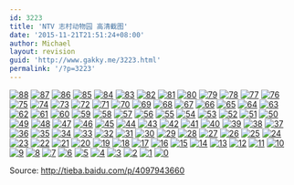 ```yaml
---
id: 3223
title: 'NTV 志村动物园 高清截图'
date: '2015-11-21T21:51:24+08:00'
author: Michael
layout: revision
guid: 'http://www.gakky.me/3223.html'
permalink: '/?p=3223'
---
```


[![88](http://www.yui-aragaki.org/wp-content/uploads/2015/11/88.jpg)](http://www.yui-aragaki.org/wp-content/uploads/2015/11/88.jpg) [![87](http://www.yui-aragaki.org/wp-content/uploads/2015/11/87.jpg)](http://www.yui-aragaki.org/wp-content/uploads/2015/11/87.jpg) [![86](http://www.yui-aragaki.org/wp-content/uploads/2015/11/86.jpg)](http://www.yui-aragaki.org/wp-content/uploads/2015/11/86.jpg) [![85](http://www.yui-aragaki.org/wp-content/uploads/2015/11/85.jpg)](http://www.yui-aragaki.org/wp-content/uploads/2015/11/85.jpg) [![84](http://www.yui-aragaki.org/wp-content/uploads/2015/11/84.jpg)](http://www.yui-aragaki.org/wp-content/uploads/2015/11/84.jpg) [![83](http://www.yui-aragaki.org/wp-content/uploads/2015/11/83.jpg)](http://www.yui-aragaki.org/wp-content/uploads/2015/11/83.jpg) [![82](http://www.yui-aragaki.org/wp-content/uploads/2015/11/82.jpg)](http://www.yui-aragaki.org/wp-content/uploads/2015/11/82.jpg) [![81](http://www.yui-aragaki.org/wp-content/uploads/2015/11/81.jpg)](http://www.yui-aragaki.org/wp-content/uploads/2015/11/81.jpg) [![80](http://www.yui-aragaki.org/wp-content/uploads/2015/11/80.jpg)](http://www.yui-aragaki.org/wp-content/uploads/2015/11/80.jpg) [![79](http://www.yui-aragaki.org/wp-content/uploads/2015/11/79.jpg)](http://www.yui-aragaki.org/wp-content/uploads/2015/11/79.jpg) [![78](http://www.yui-aragaki.org/wp-content/uploads/2015/11/78.jpg)](http://www.yui-aragaki.org/wp-content/uploads/2015/11/78.jpg) [![77](http://www.yui-aragaki.org/wp-content/uploads/2015/11/77.jpg)](http://www.yui-aragaki.org/wp-content/uploads/2015/11/77.jpg) [![76](http://www.yui-aragaki.org/wp-content/uploads/2015/11/76.jpg)](http://www.yui-aragaki.org/wp-content/uploads/2015/11/76.jpg) [![75](http://www.yui-aragaki.org/wp-content/uploads/2015/11/75.jpg)](http://www.yui-aragaki.org/wp-content/uploads/2015/11/75.jpg) [![74](http://www.yui-aragaki.org/wp-content/uploads/2015/11/74.jpg)](http://www.yui-aragaki.org/wp-content/uploads/2015/11/74.jpg) [![73](http://www.yui-aragaki.org/wp-content/uploads/2015/11/73.jpg)](http://www.yui-aragaki.org/wp-content/uploads/2015/11/73.jpg) [![72](http://www.yui-aragaki.org/wp-content/uploads/2015/11/72.jpg)](http://www.yui-aragaki.org/wp-content/uploads/2015/11/72.jpg) [![71](http://www.yui-aragaki.org/wp-content/uploads/2015/11/71.jpg)](http://www.yui-aragaki.org/wp-content/uploads/2015/11/71.jpg) [![70](http://www.yui-aragaki.org/wp-content/uploads/2015/11/70.jpg)](http://www.yui-aragaki.org/wp-content/uploads/2015/11/70.jpg) [![69](http://www.yui-aragaki.org/wp-content/uploads/2015/11/69.jpg)](http://www.yui-aragaki.org/wp-content/uploads/2015/11/69.jpg) [![68](http://www.yui-aragaki.org/wp-content/uploads/2015/11/68.jpg)](http://www.yui-aragaki.org/wp-content/uploads/2015/11/68.jpg) [![67](http://www.yui-aragaki.org/wp-content/uploads/2015/11/67.jpg)](http://www.yui-aragaki.org/wp-content/uploads/2015/11/67.jpg) [![66](http://www.yui-aragaki.org/wp-content/uploads/2015/11/66.jpg)](http://www.yui-aragaki.org/wp-content/uploads/2015/11/66.jpg) [![65](http://www.yui-aragaki.org/wp-content/uploads/2015/11/65.jpg)](http://www.yui-aragaki.org/wp-content/uploads/2015/11/65.jpg) [![64](http://www.yui-aragaki.org/wp-content/uploads/2015/11/64.jpg)](http://www.yui-aragaki.org/wp-content/uploads/2015/11/64.jpg) [![63](http://www.yui-aragaki.org/wp-content/uploads/2015/11/63.jpg)](http://www.yui-aragaki.org/wp-content/uploads/2015/11/63.jpg) [![62](http://www.yui-aragaki.org/wp-content/uploads/2015/11/62.jpg)](http://www.yui-aragaki.org/wp-content/uploads/2015/11/62.jpg) [![61](http://www.yui-aragaki.org/wp-content/uploads/2015/11/61.jpg)](http://www.yui-aragaki.org/wp-content/uploads/2015/11/61.jpg) [![60](http://www.yui-aragaki.org/wp-content/uploads/2015/11/60.jpg)](http://www.yui-aragaki.org/wp-content/uploads/2015/11/60.jpg) [![59](http://www.yui-aragaki.org/wp-content/uploads/2015/11/59.jpg)](http://www.yui-aragaki.org/wp-content/uploads/2015/11/59.jpg) [![58](http://www.yui-aragaki.org/wp-content/uploads/2015/11/58.jpg)](http://www.yui-aragaki.org/wp-content/uploads/2015/11/58.jpg) [![57](http://www.yui-aragaki.org/wp-content/uploads/2015/11/57.jpg)](http://www.yui-aragaki.org/wp-content/uploads/2015/11/57.jpg) [![56](http://www.yui-aragaki.org/wp-content/uploads/2015/11/56.jpg)](http://www.yui-aragaki.org/wp-content/uploads/2015/11/56.jpg) [![55](http://www.yui-aragaki.org/wp-content/uploads/2015/11/55.jpg)](http://www.yui-aragaki.org/wp-content/uploads/2015/11/55.jpg) [![54](http://www.yui-aragaki.org/wp-content/uploads/2015/11/54.jpg)](http://www.yui-aragaki.org/wp-content/uploads/2015/11/54.jpg) [![53](http://www.yui-aragaki.org/wp-content/uploads/2015/11/53.jpg)](http://www.yui-aragaki.org/wp-content/uploads/2015/11/53.jpg) [![52](http://www.yui-aragaki.org/wp-content/uploads/2015/11/52.jpg)](http://www.yui-aragaki.org/wp-content/uploads/2015/11/52.jpg) [![51](http://www.yui-aragaki.org/wp-content/uploads/2015/11/51.jpg)](http://www.yui-aragaki.org/wp-content/uploads/2015/11/51.jpg) [![50](http://www.yui-aragaki.org/wp-content/uploads/2015/11/50.jpg)](http://www.yui-aragaki.org/wp-content/uploads/2015/11/50.jpg) [![49](http://www.yui-aragaki.org/wp-content/uploads/2015/11/49.jpg)](http://www.yui-aragaki.org/wp-content/uploads/2015/11/49.jpg) [![48](http://www.yui-aragaki.org/wp-content/uploads/2015/11/48.jpg)](http://www.yui-aragaki.org/wp-content/uploads/2015/11/48.jpg) [![47](http://www.yui-aragaki.org/wp-content/uploads/2015/11/47.jpg)](http://www.yui-aragaki.org/wp-content/uploads/2015/11/47.jpg) [![46](http://www.yui-aragaki.org/wp-content/uploads/2015/11/46.jpg)](http://www.yui-aragaki.org/wp-content/uploads/2015/11/46.jpg) [![45](http://www.yui-aragaki.org/wp-content/uploads/2015/11/45.jpg)](http://www.yui-aragaki.org/wp-content/uploads/2015/11/45.jpg) [![44](http://www.yui-aragaki.org/wp-content/uploads/2015/11/44.jpg)](http://www.yui-aragaki.org/wp-content/uploads/2015/11/44.jpg) [![43](http://www.yui-aragaki.org/wp-content/uploads/2015/11/43.jpg)](http://www.yui-aragaki.org/wp-content/uploads/2015/11/43.jpg) [![42](http://www.yui-aragaki.org/wp-content/uploads/2015/11/42.jpg)](http://www.yui-aragaki.org/wp-content/uploads/2015/11/42.jpg) [![41](http://www.yui-aragaki.org/wp-content/uploads/2015/11/41.jpg)](http://www.yui-aragaki.org/wp-content/uploads/2015/11/41.jpg) [![40](http://www.yui-aragaki.org/wp-content/uploads/2015/11/40.jpg)](http://www.yui-aragaki.org/wp-content/uploads/2015/11/40.jpg) [![39](http://www.yui-aragaki.org/wp-content/uploads/2015/11/39.jpg)](http://www.yui-aragaki.org/wp-content/uploads/2015/11/39.jpg) [![38](http://www.yui-aragaki.org/wp-content/uploads/2015/11/38.jpg)](http://www.yui-aragaki.org/wp-content/uploads/2015/11/38.jpg) [![37](http://www.yui-aragaki.org/wp-content/uploads/2015/11/37.jpg)](http://www.yui-aragaki.org/wp-content/uploads/2015/11/37.jpg) [![36](http://www.yui-aragaki.org/wp-content/uploads/2015/11/36.jpg)](http://www.yui-aragaki.org/wp-content/uploads/2015/11/36.jpg) [![35](http://www.yui-aragaki.org/wp-content/uploads/2015/11/35.jpg)](http://www.yui-aragaki.org/wp-content/uploads/2015/11/35.jpg) [![34](http://www.yui-aragaki.org/wp-content/uploads/2015/11/34.jpg)](http://www.yui-aragaki.org/wp-content/uploads/2015/11/34.jpg) [![33](http://www.yui-aragaki.org/wp-content/uploads/2015/11/33.jpg)](http://www.yui-aragaki.org/wp-content/uploads/2015/11/33.jpg) [![32](http://www.yui-aragaki.org/wp-content/uploads/2015/11/32.jpg)](http://www.yui-aragaki.org/wp-content/uploads/2015/11/32.jpg) [![31](http://www.yui-aragaki.org/wp-content/uploads/2015/11/31.jpg)](http://www.yui-aragaki.org/wp-content/uploads/2015/11/31.jpg) [![30](http://www.yui-aragaki.org/wp-content/uploads/2015/11/30.jpg)](http://www.yui-aragaki.org/wp-content/uploads/2015/11/30.jpg) [![29](http://www.yui-aragaki.org/wp-content/uploads/2015/11/29.jpg)](http://www.yui-aragaki.org/wp-content/uploads/2015/11/29.jpg) [![28](http://www.yui-aragaki.org/wp-content/uploads/2015/11/28.jpg)](http://www.yui-aragaki.org/wp-content/uploads/2015/11/28.jpg) [![27](http://www.yui-aragaki.org/wp-content/uploads/2015/11/27.jpg)](http://www.yui-aragaki.org/wp-content/uploads/2015/11/27.jpg) [![26](http://www.yui-aragaki.org/wp-content/uploads/2015/11/26.jpg)](http://www.yui-aragaki.org/wp-content/uploads/2015/11/26.jpg) [![25](http://www.yui-aragaki.org/wp-content/uploads/2015/11/25.jpg)](http://www.yui-aragaki.org/wp-content/uploads/2015/11/25.jpg) [![24](http://www.yui-aragaki.org/wp-content/uploads/2015/11/24.jpg)](http://www.yui-aragaki.org/wp-content/uploads/2015/11/24.jpg) [![23](http://www.yui-aragaki.org/wp-content/uploads/2015/11/23.jpg)](http://www.yui-aragaki.org/wp-content/uploads/2015/11/23.jpg) [![22](http://www.yui-aragaki.org/wp-content/uploads/2015/11/22.jpg)](http://www.yui-aragaki.org/wp-content/uploads/2015/11/22.jpg) [![21](http://www.yui-aragaki.org/wp-content/uploads/2015/11/21.jpg)](http://www.yui-aragaki.org/wp-content/uploads/2015/11/21.jpg) [![20](http://www.yui-aragaki.org/wp-content/uploads/2015/11/20.jpg)](http://www.yui-aragaki.org/wp-content/uploads/2015/11/20.jpg) [![19](http://www.yui-aragaki.org/wp-content/uploads/2015/11/19.jpg)](http://www.yui-aragaki.org/wp-content/uploads/2015/11/19.jpg) [![18](http://www.yui-aragaki.org/wp-content/uploads/2015/11/18.jpg)](http://www.yui-aragaki.org/wp-content/uploads/2015/11/18.jpg) [![17](http://www.yui-aragaki.org/wp-content/uploads/2015/11/17.jpg)](http://www.yui-aragaki.org/wp-content/uploads/2015/11/17.jpg) [![16](http://www.yui-aragaki.org/wp-content/uploads/2015/11/16.jpg)](http://www.yui-aragaki.org/wp-content/uploads/2015/11/16.jpg) [![15](http://www.yui-aragaki.org/wp-content/uploads/2015/11/15.jpg)](http://www.yui-aragaki.org/wp-content/uploads/2015/11/15.jpg) [![14](http://www.yui-aragaki.org/wp-content/uploads/2015/11/14.jpg)](http://www.yui-aragaki.org/wp-content/uploads/2015/11/14.jpg) [![13](http://www.yui-aragaki.org/wp-content/uploads/2015/11/13.jpg)](http://www.yui-aragaki.org/wp-content/uploads/2015/11/13.jpg) [![12](http://www.yui-aragaki.org/wp-content/uploads/2015/11/12.jpg)](http://www.yui-aragaki.org/wp-content/uploads/2015/11/12.jpg) [![11](http://www.yui-aragaki.org/wp-content/uploads/2015/11/11.jpg)](http://www.yui-aragaki.org/wp-content/uploads/2015/11/11.jpg) [![10](http://www.yui-aragaki.org/wp-content/uploads/2015/11/10.jpg)](http://www.yui-aragaki.org/wp-content/uploads/2015/11/10.jpg) [![9](http://www.yui-aragaki.org/wp-content/uploads/2015/11/9.jpg)](http://www.yui-aragaki.org/wp-content/uploads/2015/11/9.jpg) [![8](http://www.yui-aragaki.org/wp-content/uploads/2015/11/8.jpg)](http://www.yui-aragaki.org/wp-content/uploads/2015/11/8.jpg) [![7](http://www.yui-aragaki.org/wp-content/uploads/2015/11/7.jpg)](http://www.yui-aragaki.org/wp-content/uploads/2015/11/7.jpg) [![6](http://www.yui-aragaki.org/wp-content/uploads/2015/11/6.jpg)](http://www.yui-aragaki.org/wp-content/uploads/2015/11/6.jpg) [![5](http://www.yui-aragaki.org/wp-content/uploads/2015/11/5.jpg)](http://www.yui-aragaki.org/wp-content/uploads/2015/11/5.jpg) [![4](http://www.yui-aragaki.org/wp-content/uploads/2015/11/4.jpg)](http://www.yui-aragaki.org/wp-content/uploads/2015/11/4.jpg) [![3](http://www.yui-aragaki.org/wp-content/uploads/2015/11/3.jpg)](http://www.yui-aragaki.org/wp-content/uploads/2015/11/3.jpg) [![2](http://www.yui-aragaki.org/wp-content/uploads/2015/11/2.jpg)](http://www.yui-aragaki.org/wp-content/uploads/2015/11/2.jpg) [![1](http://www.yui-aragaki.org/wp-content/uploads/2015/11/1.jpg)](http://www.yui-aragaki.org/wp-content/uploads/2015/11/1.jpg) [![0](http://www.yui-aragaki.org/wp-content/uploads/2015/11/0.jpg)](http://www.yui-aragaki.org/wp-content/uploads/2015/11/0.jpg)

Source: <http://tieba.baidu.com/p/4097943660>